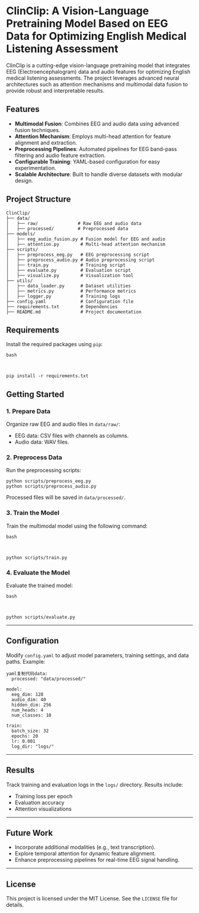 # ClinClip: A Vision-Language Pretraining Model Based on EEG Data for Optimizing English Medical Listening Assessment

ClinClip is a cutting-edge vision-language pretraining model that integrates EEG (Electroencephalogram) data and audio features for optimizing English medical listening assessments. The project leverages advanced neural architectures such as attention mechanisms and multimodal data fusion to provide robust and interpretable results.



## Features

- **Multimodal Fusion**: Combines EEG and audio data using advanced fusion techniques.
- **Attention Mechanism**: Employs multi-head attention for feature alignment and extraction.
- **Preprocessing Pipelines**: Automated pipelines for EEG band-pass filtering and audio feature extraction.
- **Configurable Training**: YAML-based configuration for easy experimentation.
- **Scalable Architecture**: Built to handle diverse datasets with modular design.

## Project Structure

```text
ClinClip/
├── data/
│   ├── raw/               # Raw EEG and audio data
│   ├── processed/         # Preprocessed data
├── models/
│   ├── eeg_audio_fusion.py # Fusion model for EEG and audio
│   ├── attention.py        # Multi-head attention mechanism
├── scripts/
│   ├── preprocess_eeg.py   # EEG preprocessing script
│   ├── preprocess_audio.py # Audio preprocessing script
│   ├── train.py            # Training script
│   ├── evaluate.py         # Evaluation script
│   ├── visualize.py        # Visualization tool
├── utils/
│   ├── data_loader.py      # Dataset utilities
│   ├── metrics.py          # Performance metrics
│   ├── logger.py           # Training logs
├── config.yaml             # Configuration file
├── requirements.txt        # Dependencies
├── README.md               # Project documentation
```



## Requirements

Install the required packages using `pip`:

```text
bash



pip install -r requirements.txt
```



## Getting Started

### 1. Prepare Data

Organize raw EEG and audio files in `data/raw/`:

- EEG data: CSV files with channels as columns.
- Audio data: WAV files.

### 2. Preprocess Data

Run the preprocessing scripts:

```base
python scripts/preprocess_eeg.py
python scripts/preprocess_audio.py
```

Processed files will be saved in `data/processed/`.

### 3. Train the Model

Train the multimodal model using the following command:

```
bash



python scripts/train.py
```

### 4. Evaluate the Model

Evaluate the trained model:

```
bash



python scripts/evaluate.py
```

------

## Configuration

Modify `config.yaml` to adjust model parameters, training settings, and data paths. Example:

```
yaml复制代码data:
  processed: "data/processed/"

model:
  eeg_dim: 128
  audio_dim: 40
  hidden_dim: 256
  num_heads: 4
  num_classes: 10

train:
  batch_size: 32
  epochs: 20
  lr: 0.001
  log_dir: "logs/"
```

------

## Results

Track training and evaluation logs in the `logs/` directory. Results include:

- Training loss per epoch
- Evaluation accuracy
- Attention visualizations

------

## Future Work

- Incorporate additional modalities (e.g., text transcription).
- Explore temporal attention for dynamic feature alignment.
- Enhance preprocessing pipelines for real-time EEG signal handling.

------

## License

This project is licensed under the MIT License. See the `LICENSE` file for details.